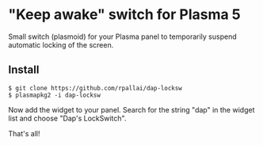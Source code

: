 "Keep awake" switch for Plasma 5
================================

Small switch (plasmoid) for your Plasma panel to temporarily suspend automatic locking of the screen.

## Install
```
$ git clone https://github.com/rpallai/dap-locksw
$ plasmapkg2 -i dap-locksw
```
Now add the widget to your panel. Search for the string "dap" in the widget list and choose "Dap's LockSwitch".

That's all!
